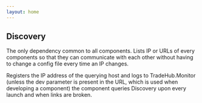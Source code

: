 ```yaml
---
layout: home
---
```


## Discovery

The only dependency common to all components. Lists IP or URLs of every components so that they can communicate with each other without having to change a config file every time an IP changes.

Registers the IP address of the querying host and logs to TradeHub.Monitor (unless the dev parameter is present in the URL, which is used when developing a component) the component queries Discovery upon every launch and when links are broken.
